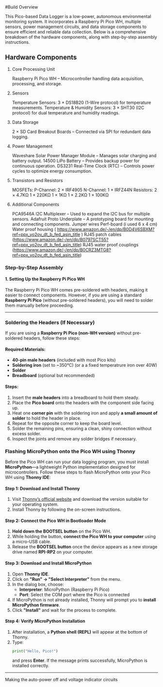 #Build Overview

This Pico-based Data Logger is a low-power, autonomous environmental monitoring system. It incorporates a Raspberry Pi Pico WH, multiple sensors, power management circuits, and data storage components to ensure efficient and reliable data collection. Below is a comprehensive breakdown of the hardware components, along with step-by-step assembly instructions.


## Hardware Components

1. Core Processing Unit

    Raspberry Pi Pico WH – Microcontroller handling data acquisition, processing, and storage.

2. Sensors

    Temperature Sensors:
        3 × DS18B20 (1-Wire protocol) for temperature measurements.
    Temperature & Humidity Sensors:
        3 × SHT30 (I2C protocol) for dual temperature and humidity readings.

3. Data Storage

    2 × SD Card Breakout Boards – Connected via SPI for redundant data logging.

4. Power Management

    Waveshare Solar Power Manager Module – Manages solar charging and battery output.
    14500 LiPo Battery – Provides backup power for continuous operation.
    DS3231 Real-Time Clock (RTC) – Controls power cycles to optimize energy consumption.

5. Transistors and Resistors

    MOSFETs:
        P-Channel: 2 × IRF4905
        N-Channel: 1 × IRFZ44N
    Resistors:
        2 × 4.7KΩ
        1 × 220KΩ
        1 × 1KΩ
        1 × 2.2KΩ
        1 × 100KΩ

6. Additional Components

    PCA9546A I2C Multiplexer – Used to expand the I2C bus for multiple sensors.
    Adafruit Proto Underplate – A prototyping board for mounting and connecting components.
    Jumper wires
    Perf-board (i used 6 x 4 cm)
    Water proof housing ( https://www.amazon.de/-/en/dp/B0D4V6SBXM?ref=ppx_yo2ov_dt_b_fed_asin_title )
    RJ45 patch cables (https://www.amazon.de/-/en/dp/B0797SCT55?ref=ppx_yo2ov_dt_b_fed_asin_title)
    RJ45 water proof couplings (https://www.amazon.de/-/en/dp/B0CRZ3MTG8?ref=ppx_yo2ov_dt_b_fed_asin_title)
 


  ### **Step-by-Step Assembly**  

#### **1. Setting Up the Raspberry Pi Pico WH**  

The Raspberry Pi Pico WH comes pre-soldered with headers, making it easier to connect components. However, if you are using a standard **Raspberry Pi Pico** (without pre-soldered headers), you will need to solder them manually before proceeding.  

---

### **Soldering the Headers (If Necessary)**  
If you are using a **Raspberry Pi Pico (non-WH version)** without pre-soldered headers, follow these steps:  

#### **Required Materials:**  
- **40-pin male headers** (included with most Pico kits)  
- **Soldering iron** (set to ~350°C)  (or a a fixed temperatrure iron over 40W)
- **Solder**  
- **Breadboard** (optional but recommended)  

#### **Steps:**  
1. Insert the **male headers** into a breadboard to hold them steady.  
2. Place the **Pico board** onto the headers with the component side facing up.  
3. Heat one **corner pin** with the soldering iron and apply **a small amount of solder** to hold the header in place.  
4. Repeat for the opposite corner to keep the board level.  
5. Solder the remaining pins, ensuring a clean, shiny connection without excess solder.  
6. Inspect the joints and remove any solder bridges if necessary.  

### **Flashing MicroPython onto the Pico WH using Thonny**  

Before the Pico WH can run your data logging program, you must install **MicroPython**—a lightweight Python implementation designed for microcontrollers. Follow these steps to flash MicroPython onto your Pico WH using **Thonny IDE**:  

#### **Step 1: Download and Install Thonny**  
1. Visit [Thonny’s official website](https://thonny.org/) and download the version suitable for your operating system.  
2. Install Thonny by following the on-screen instructions.  

#### **Step 2: Connect the Pico WH in Bootloader Mode**  
1. **Hold down the BOOTSEL button** on the Pico WH.  
2. While holding the button, **connect the Pico WH to your computer** using a micro-USB cable.  
3. Release the **BOOTSEL button** once the device appears as a new storage drive named **RPI-RP2** on your computer.  

#### **Step 3: Download and Install MicroPython**  
1. Open **Thonny IDE**.  
2. Click on **"Run" → "Select Interpreter"** from the menu.  
3. In the dialog box, choose:  
   - **Interpreter**: MicroPython (Raspberry Pi Pico)  
   - **Port**: Select the COM port where the Pico is connected  
4. If MicroPython is not already installed, Thonny will prompt you to **install MicroPython firmware**.  
5. Click **"Install"** and wait for the process to complete.  

#### **Step 4: Verify MicroPython Installation**  
1. After installation, a **Python shell (REPL)** will appear at the bottom of Thonny.  
2. Type:  
   ```python
   print("Hello, Pico!")
   ```  
   and press **Enter**. If the message prints successfully, MicroPython is installed correctly.  

---

Making the auto-power off and voltage indicator circuits





  
